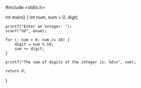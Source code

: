 #include <stdio.h>

int main() {
    int num, sum = 0, digit;

    printf("Enter an integer: ");
    scanf("%d", &num);

    for (; num > 0; num /= 10) {
        digit = num % 10;
        sum += digit;
    }

    printf("The sum of digits of the integer is: %d\n", sum);

    return 0;
}
